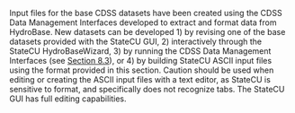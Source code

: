 Input files for the base CDSS datasets have been created using the CDSS Data Management Interfaces
developed to extract and format data from HydroBase. New datasets can be developed 1) by revising one of
the base datasets provided with the StateCU GUI, 2) interactively through the StateCU HydroBaseWizard,
3) by running the CDSS Data Management Interfaces (see [Section 8.3](../SupportingUtilities/83.md)), or 4) by building StateCU ASCII
input files using the format provided in this section. Caution should be used when editing or creating the
ASCII input files with a text editor, as StateCU is sensitive to format, and specifically does not recognize
tabs. The StateCU GUI has full editing capabilities. 